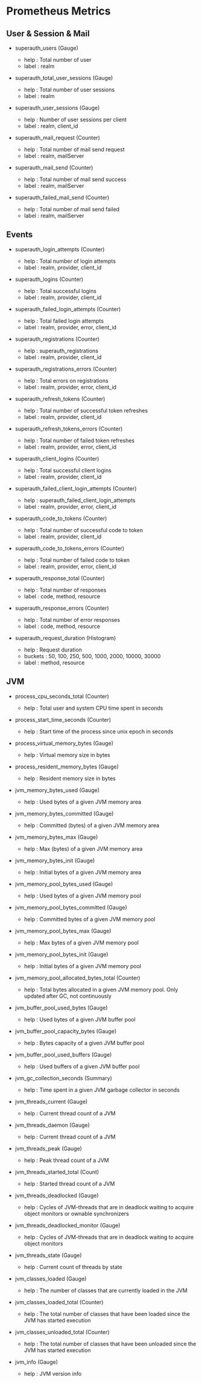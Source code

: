 # Prometheus Metrics

## User & Session & Mail

- superauth_users (Gauge)
  - help : Total number of user
  - label : realm
  
- superauth_total_user_sessions (Gauge)
  - help : Total number of user sessions
  - label : realm
  
- superauth_user_sessions (Gauge)
  - help : Number of user sessions per client
  - label : realm, client_id
   
- superauth_mail_request (Counter)
  - help : Total number of mail send request
  - label : realm, mailServer
  
- superauth_mail_send (Counter)
  - help : Total number of mail send success
  - label : realm, mailServer
  
- superauth_failed_mail_send (Counter)
  - help : Total number of mail send failed
  - label : realm, mailServer


## Events

- superauth_login_attempts (Counter)
  - help : Total number of login attempts
  - label : realm, provider, client_id
  
- superauth_logins (Counter)
  - help : Total successful logins
  - label : realm, provider, client_id
   
- superauth_failed_login_attempts (Counter)
  - help : Total failed login attempts
  - label : realm, provider, error, client_id
   
- superauth_registrations (Counter)
  - help : superauth_registrations
  - label : realm, provider, client_id
 
- superauth_registrations_errors (Counter)
  - help : Total errors on registrations
  - label : realm, provider, error, client_id
   
- superauth_refresh_tokens (Counter)
  - help : Total number of successful token refreshes
  - label : realm, provider, client_id

- superauth_refresh_tokens_errors (Counter)
  - help : Total number of failed token refreshes
  - label : realm, provider, error, client_id

- superauth_client_logins (Counter)
  - help : Total successful client logins
  - label : realm, provider, client_id

- superauth_failed_client_login_attempts (Counter)
  - help : superauth_failed_client_login_attempts
  - label : realm, provider, error, client_id

- superauth_code_to_tokens (Counter)
  - help : Total number of successful code to token
  - label : realm, provider, client_id

- superauth_code_to_tokens_errors (Counter)
  - help : Total number of failed code to token
  - label : realm, provider, error, client_id

- superauth_response_total (Counter)
  - help : Total number of responses
  - label : code, method, resource

- superauth_response_errors (Counter)
  - help : Total number of error responses
  - label : code, method, resource

- superauth_request_duration (Histogram)
  - help : Request duration
  - buckets : 50, 100, 250, 500, 1000, 2000, 10000, 30000
  - label : method, resource

## JVM 

- process_cpu_seconds_total (Counter)
  - help : Total user and system CPU time spent in seconds

- process_start_time_seconds (Counter)
  - help : Start time of the process since unix epoch in seconds

- process_virtual_memory_bytes (Gauge)
  - help : Virtual memory size in bytes

- process_resident_memory_bytes (Gauge)
  - help : Resident memory size in bytes

- jvm_memory_bytes_used (Gauge)
  - help : Used bytes of a given JVM memory area

- jvm_memory_bytes_committed (Gauge)
  - help : Committed (bytes) of a given JVM memory area

- jvm_memory_bytes_max (Gauge)
  - help : Max (bytes) of a given JVM memory area

- jvm_memory_bytes_init (Gauge)
  - help : Initial bytes of a given JVM memory area

- jvm_memory_pool_bytes_used (Gauge)
  - help : Used bytes of a given JVM memory pool

- jvm_memory_pool_bytes_committed (Gauge)
  - help : Committed bytes of a given JVM memory pool
  
- jvm_memory_pool_bytes_max (Gauge)
  - help : Max bytes of a given JVM memory pool

- jvm_memory_pool_bytes_init (Gauge)
  - help : Initial bytes of a given JVM memory pool

- jvm_memory_pool_allocated_bytes_total (Counter)
  - help : Total bytes allocated in a given JVM memory pool. Only updated after GC, not continuously

- jvm_buffer_pool_used_bytes (Gauge)
  - help : Used bytes of a given JVM buffer pool
  
- jvm_buffer_pool_capacity_bytes (Gauge)
  - help : Bytes capacity of a given JVM buffer pool

- jvm_buffer_pool_used_buffers (Gauge)
  - help : Used buffers of a given JVM buffer pool

- jvm_gc_collection_seconds (Summary)
  - help : Time spent in a given JVM garbage collector in seconds

- jvm_threads_current (Gauge)
  - help : Current thread count of a JVM
 
- jvm_threads_daemon (Gauge)
  - help : Current thread count of a JVM

- jvm_threads_peak (Gauge)
  - help : Peak thread count of a JVM
  
- jvm_threads_started_total (Count)
  - help : Started thread count of a JVM
  
- jvm_threads_deadlocked (Gauge)
  - help : Cycles of JVM-threads that are in deadlock waiting to acquire object monitors or ownable synchronizers

- jvm_threads_deadlocked_monitor (Gauge)
  - help : Cycles of JVM-threads that are in deadlock waiting to acquire object monitors

- jvm_threads_state (Gauge)
  - help : Current count of threads by state

- jvm_classes_loaded (Gauge)
  - help : The number of classes that are currently loaded in the JVM

- jvm_classes_loaded_total (Counter)
  - help : The total number of classes that have been loaded since the JVM has started execution

- jvm_classes_unloaded_total (Counter)
  - help : The total number of classes that have been unloaded since the JVM has started execution

- jvm_info (Gauge)
  - help : JVM version info













